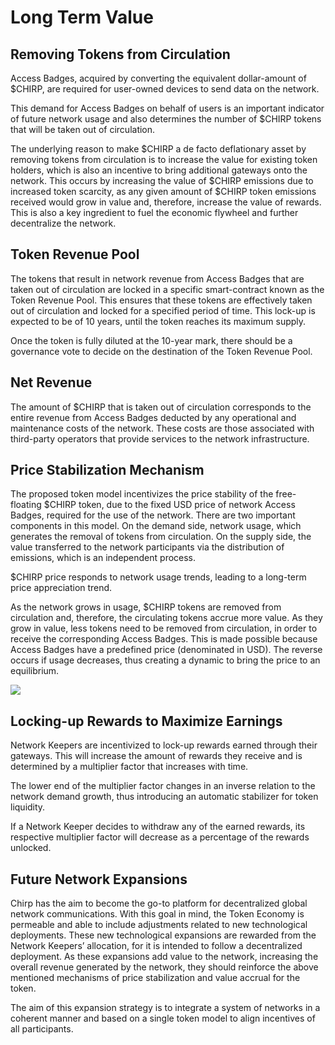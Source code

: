 # Long Term Value

## Removing Tokens from Circulation

Access Badges, acquired by converting the equivalent dollar-amount of $CHIRP, are required for user-owned devices to send data on the network.

This demand for Access Badges on behalf of users is an important indicator of future network usage and also determines the number of $CHIRP tokens that will be taken out of circulation.

The underlying reason to make $CHIRP a de facto deflationary asset by removing tokens from circulation is to increase the value for existing token holders, which is also an incentive to bring additional gateways onto the network. This occurs by increasing the value of $CHIRP emissions due to increased token scarcity, as any given amount of $CHIRP token emissions received would grow in value and, therefore, increase the value of rewards. This is also a key ingredient to fuel the economic flywheel and further decentralize the network.

## Token Revenue Pool

The tokens that result in network revenue from Access Badges that are taken out of circulation are locked in a specific smart-contract known as the Token Revenue Pool. This ensures that these tokens are effectively taken out of circulation and locked for a specified period of time. This lock-up is expected to be of 10 years, until the token reaches its maximum supply.

Once the token is fully diluted at the 10-year mark, there should be a governance vote to decide on the destination of the Token Revenue Pool.

## Net Revenue

The amount of $CHIRP that is taken out of circulation corresponds to the entire revenue from Access Badges deducted by any operational and maintenance costs of the network. These costs are those associated with third-party operators that provide services to the network infrastructure.

## Price Stabilization Mechanism

The proposed token model incentivizes the price stability of the free-floating $CHIRP token, due to the fixed USD price of network Access Badges, required for the use of the network. There are two important components in this model. On the demand side, network usage, which generates the removal of tokens from circulation. On the supply side, the value transferred to the network participants via the distribution of emissions, which is an independent process.

$CHIRP price responds to network usage trends, leading to a long-term price appreciation trend.

As the network grows in usage, $CHIRP tokens are removed from circulation and, therefore, the circulating tokens accrue more value. As they grow in value, less tokens need to be removed from circulation, in order to receive the corresponding Access Badges. This is made possible because Access Badges have a predefined price (denominated in USD). The reverse occurs if usage decreases, thus creating a dynamic to bring the price to an equilibrium.

![](../../.gitbook/assets/stabilization.png)

## Locking-up Rewards to Maximize Earnings

Network Keepers are incentivized to lock-up rewards earned through their gateways. This will increase the amount of rewards they receive and is determined by a multiplier factor that increases with time.

The lower end of the multiplier factor changes in an inverse relation to the network demand growth, thus introducing an automatic stabilizer for token liquidity.

If a Network Keeper decides to withdraw any of the earned rewards, its respective multiplier factor will decrease as a percentage of the rewards unlocked.

## Future Network Expansions

Chirp has the aim to become the go-to platform for decentralized global network communications. With this goal in mind, the Token Economy is permeable and able to include adjustments related to new technological deployments. These new technological expansions are rewarded from the Network Keepers’ allocation, for it is intended to follow a decentralized deployment. As these expansions add value to the network, increasing the overall revenue generated by the network, they should reinforce the above mentioned mechanisms of price stabilization and value accrual for the token.

The aim of this expansion strategy is to integrate a system of networks in a coherent manner and based on a single token model to align incentives of all participants.

